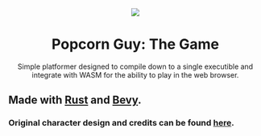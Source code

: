 <div align='center'>
    <img src="https://img.itch.zone/aW1hZ2UvMTAxODMzMy81ODAyMDc4LnBuZw==/347x500/aPq6GI.png">
    <h1>Popcorn Guy: The Game</h1>
    <p>Simple platformer designed to compile down to a single executible and integrate with WASM for the ability to play in the web browser.</p>
</div>

## Made with [Rust](https://rust-lang.org) and [Bevy](https://bevyengine.org).

### Original character design and credits can be found [here](https://mokkoo.itch.io/pop-corn-guy).